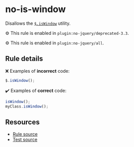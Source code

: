 # no-is-window

Disallows the [`$.isWindow`](https://api.jquery.com/jQuery.isWindow/) utility.

⚙️ This rule is enabled in `plugin:no-jquery/deprecated-3.3`.

⚙️ This rule is enabled in `plugin:no-jquery/all`.

## Rule details

❌ Examples of **incorrect** code:
```js
$.isWindow();
```

✔️ Examples of **correct** code:
```js
isWindow();
myClass.isWindow();
```

## Resources

* [Rule source](/src/rules/no-is-window.js)
* [Test source](/tests/rules/no-is-window.js)
